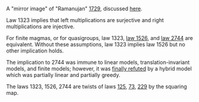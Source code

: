 A "mirror image" of "Ramanujan" [1729](https://teorth.github.io/equational_theories/implications/?1729), discussed [here](https://leanprover.zulipchat.com/#narrow/channel/458659-Equational/topic/1323).

Law 1323 implies that left multiplications are surjective and right multiplications are injective.

For finite magmas, or for quasigroups, law 1323, [law 1526](https://teorth.github.io/equational_theories/implications/?1526), and [law 2744](https://teorth.github.io/equational_theories/implications/?2744) are equivalent.  Without these assumptions, law 1323 implies law 1526 but no other implication holds.

The implication to 2744 was immune to linear models, translation-invariant models, and finite models; however, it was [finally refuted](https://teorth.github.io/equational_theories/blueprint/1323-chapter.html) by a hybrid model which was partially linear and partially greedy.

The laws 1323, 1526, 2744 are twists of laws [125](https://teorth.github.io/equational_theories/implications/?125), [73](https://teorth.github.io/equational_theories/implications/?73), [229](https://teorth.github.io/equational_theories/implications/?229) by the squaring map.
